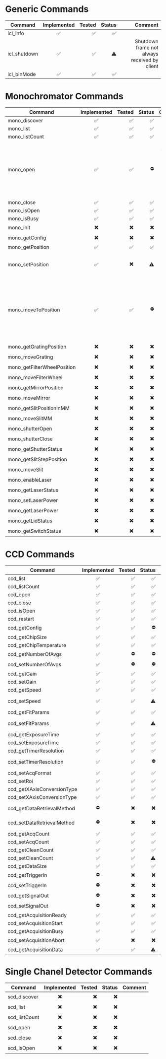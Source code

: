 # Generic Commands

| Command      | Implemented | Tested | Status |                                      Comment |
|--------------|:-----------:|-------:|-------:|---------------------------------------------:|
| icl_info     |      ✅      |      ✅ |      ✅ |                                              |
| icl_shutdown |      ✅      |      ✅ |     ⚠️ | Shutdown frame not always received by client |
| icl_binMode  |      ✅      |      ✅ |      ✅ |                                              |

# Monochromator Commands

| Command                     | Implemented | Tested | Status |                                                                 Comment |
|-----------------------------|:-----------:|-------:|-------:|------------------------------------------------------------------------:|
| mono_discover               |      ✅      |      ✅ |      ✅ |                                                                         |
| mono_list                   |      ✅      |      ✅ |      ✅ |                                                                         |
| mono_listCount              |      ✅      |      ✅ |      ✅ |                                                                         |
| mono_open                   |      ✅      |      ✅ |      ⛔ |     Opening the mono does not work atm if a CCD is attached to the mono |
| mono_close                  |      ✅      |      ✅ |      ✅ |                                                                         |
| mono_isOpen                 |      ✅      |      ✅ |      ✅ |                                                                         |
| mono_isBusy                 |      ✅      |      ✅ |      ✅ |                                                                         |
| mono_init                   |     ✖️      |     ✖️ |     ✖️ |                                                                         |
| mono_getConfig              |     ✖️      |     ✖️ |     ✖️ |                                                                         |
| mono_getPosition            |      ✅      |      ✅ |      ✅ |                                                                         |
| mono_setPosition            |      ✅      |     ✖️ |     ⚠️ |                                      Should this be available to users? |
| mono_moveToPosition         |      ✅      |      ✅ |      ⛔ | Mono not working as expected yet, does not move to position as expected |
| mono_getGratingPosition     |     ✖️      |     ✖️ |     ✖️ |                                                                         |
| mono_moveGrating            |     ✖️      |     ✖️ |     ✖️ |                                                                         |
| mono_getFilterWheelPosition |     ✖️      |     ✖️ |     ✖️ |                                                                         |
| mono_moveFilterWheel        |     ✖️      |     ✖️ |     ✖️ |                                                                         |
| mono_getMirrorPosition      |     ✖️      |     ✖️ |     ✖️ |                                                                         |
| mono_moveMirror             |     ✖️      |     ✖️ |     ✖️ |                                                                         |
| mono_getSlitPositionInMM    |     ✖️      |     ✖️ |     ✖️ |                                                                         |
| mono_moveSlitMM             |     ✖️      |     ✖️ |     ✖️ |                                                                         |
| mono_shutterOpen            |     ✖️      |     ✖️ |     ✖️ |                                                                         |
| mono_shutterClose           |     ✖️      |     ✖️ |     ✖️ |                                                                         |
| mono_getShutterStatus       |     ✖️      |     ✖️ |     ✖️ |                                                                         |
| mono_getSlitStepPosition    |     ✖️      |     ✖️ |     ✖️ |                                                                         |
| mono_moveSlit               |     ✖️      |     ✖️ |     ✖️ |                                                                         |
| mono_enableLaser            |     ✖️      |     ✖️ |     ✖️ |                                                                         |
| mono_getLaserStatus         |     ✖️      |     ✖️ |     ✖️ |                                                                         |
| mono_setLaserPower          |     ✖️      |     ✖️ |     ✖️ |                                                                         |
| mono_getLaserPower          |     ✖️      |     ✖️ |     ✖️ |                                                                         |
| mono_getLidStatus           |     ✖️      |     ✖️ |     ✖️ |                                                                         |
| mono_getSwitchStatus        |     ✖️      |     ✖️ |     ✖️ |                                                                         |

# CCD Commands

| Command                    | Implemented | Tested | Status |                                                             Comment |
|----------------------------|:-----------:|-------:|-------:|--------------------------------------------------------------------:|
| ccd_list                   |      ✅      |      ✅ |      ✅ |                                                                     |
| ccd_listCount              |      ✅      |      ✅ |      ✅ |                                                                     |
| ccd_open                   |      ✅      |      ✅ |      ✅ |                                                                     |
| ccd_close                  |      ✅      |      ✅ |      ✅ |                                                                     |
| ccd_isOpen                 |      ✅      |      ✅ |      ✅ |                                                                     |
| ccd_restart                |      ✅      |      ✅ |      ✅ |                                                                     |
| ccd_getConfig              |      ✅      |      ✅ |      ⛔ |                              Does not return anything at the moment |
| ccd_getChipSize            |      ✅      |      ✅ |      ✅ |                                                                     |
| ccd_getChipTemperature     |      ✅      |      ✅ |      ✅ |                                                                     |
| ccd_getNumberOfAvgs        |      ✅      |      ⛔ |      ⛔ |                             [E];-315;CCD does not support averaging |
| ccd_setNumberOfAvgs        |      ✅      |      ⛔ |      ⛔ |                             [E];-315;CCD does not support averaging |
| ccd_getGain                |      ✅      |      ✅ |      ✅ |                                                                     |
| ccd_setGain                |      ✅      |      ✅ |      ✅ |                                                                     |
| ccd_getSpeed               |      ✅      |      ✅ |      ✅ |                                                                     |
| ccd_setSpeed               |      ✅      |      ✅ |     ⚠️ |   I have a camera with 45kHz, 1MHz, 1MHz Ultra, what else is there? |
| ccd_getFitParams           |      ✅      |      ✅ |      ✅ |                                     results":{"params":"0,1,0,0,0"} |
| ccd_setFitParams           |      ✅      |      ✅ |     ⚠️ |                There is no documentation what these parameters mean |
| ccd_getExposureTime        |      ✅      |      ✅ |      ✅ |                                                                     |
| ccd_setExposureTime        |      ✅      |      ✅ |      ✅ |                                                                     |
| ccd_getTimerResolution     |      ✅      |      ✅ |      ✅ |                                                                     |
| ccd_setTimerResolution     |      ✅      |      ✅ |      ⛔ | I can set timer resolution to 0 or 1 as "resolution", but no effect |
| ccd_setAcqFormat           |      ✅      |      ✅ |      ✅ |                                                                     |
| ccd_setRoi                 |      ✅      |      ✅ |      ✅ |                                                                     |
| ccd_getXAxisConversionType |      ✅      |      ✅ |      ✅ |                                                                     |
| ccd_setXAxisConversionType |      ✅      |      ✅ |      ✅ |                                                                     |
| ccd_getDataRetrievalMethod |      ⛔      |     ✖️ |     ✖️ |       "[E];-2;ccd_getDataRetrievalMethod;Command handler not found" |
| ccd_setDataRetrievalMethod |      ⛔      |     ✖️ |     ✖️ |       "[E];-2;ccd_getDataRetrievalMethod;Command handler not found" |
| ccd_getAcqCount            |      ✅      |      ✅ |      ✅ |                                                                     |
| ccd_setAcqCount            |      ✅      |      ✅ |      ✅ |                                                                     |
| ccd_getCleanCount          |      ✅      |      ✅ |      ✅ |                                                                     |
| ccd_setCleanCount          |      ✅      |      ✅ |     ⚠️ |                             No documentation what the "mode" 238 is |
| ccd_getDataSize            |      ✅      |      ✅ |      ✅ |                                                                     |
| ccd_getTriggerIn           |      ⛔      |     ✖️ |     ✖️ |                                          needs documentation about: |
| ccd_setTriggerIn           |      ⛔      |     ✖️ |     ✖️ |                    "addressWhere":-1,"eventWhen":-1,"sigTypeHow":-1 |
| ccd_getSignalOut           |      ⛔      |     ✖️ |     ✖️ |                                            "errors":["[E];-729;on"] |
| ccd_setSignalOut           |      ⛔      |     ✖️ |     ✖️ |                                                                     |
| ccd_getAcquisitionReady    |      ✅      |      ✅ |      ✅ |                                                                     |
| ccd_setAcquisitionStart    |      ✅      |      ✅ |      ✅ |                                                                     |
| ccd_getAcquisitionBusy     |      ✅      |      ✅ |      ✅ |                                                                     |
| ccd_setAcquisitionAbort    |      ✅      |     ✖️ |     ✖️ |                                                                     |
| ccd_getAcquisitionData     |      ✅      |      ✅ |     ⚠️ |              Data is being retrieved but still formatted for telnet |

# Single Chanel Detector Commands

| Command       | Implemented | Tested | Status | Comment |
|---------------|:-----------:|-------:|-------:|--------:|
| scd_discover  |     ✖️      |     ✖️ |     ✖️ |         |
| scd_list      |     ✖️      |     ✖️ |     ✖️ |         |
| scd_listCount |     ✖️      |     ✖️ |     ✖️ |         |
| scd_open      |     ✖️      |     ✖️ |     ✖️ |         |
| scd_close     |     ✖️      |     ✖️ |     ✖️ |         |
| scd_isOpen    |     ✖️      |     ✖️ |     ✖️ |         |
